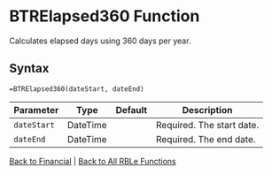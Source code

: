 # BTRElapsed360 Function

Calculates elapsed days using 360 days per year.

## Syntax

```excel
=BTRElapsed360(dateStart, dateEnd)
```

Parameter | Type | Default | Description
---|---|---|---
`dateStart` | DateTime |  | Required. The start date.
`dateEnd` | DateTime |  | Required. The end date.

[Back to Financial](Readme.md) | [Back to All RBLe Functions](/RBLe/Readme.md#function-documentation)